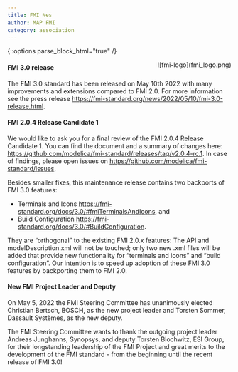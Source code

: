 ```yaml
---
title: FMI Nes
author: MAP FMI
category: association
---
```



{::options parse_block_html="true" /}

<div style="float: right">
![fmi-logo](fmi_logo.png)
</div>

#### FMI 3.0 release

The FMI 3.0 standard has been released on May 10th 2022 with many improvements and extensions compared to FMI 2.0.
For more information see the press release https://fmi-standard.org/news/2022/05/10/fmi-3.0-release.html.

#### FMI 2.0.4 Release Candidate 1

We would like to ask you for a final review of the FMI 2.0.4 Release Candidate 1.
You can find the document and a summary of changes here:  https://github.com/modelica/fmi-standard/releases/tag/v2.0.4-rc.1. 
In case of findings, please open issues on https://github.com/modelica/fmi-standard/issues.

Besides smaller fixes, this maintenance release contains two backports of FMI 3.0 features: 

* Terminals and Icons https://fmi-standard.org/docs/3.0/#fmiTerminalsAndIcons, and
* Build Configuration https://fmi-standard.org/docs/3.0/#BuildConfiguration.

They are “orthogonal” to the existing FMI 2.0.x features: The API and modelDescription.xml will not be touched; only two new .xml files will be added that provide new functionality for “terminals and icons” and “build configuration”. Our intention is to speed up adoption of these FMI 3.0 features by backporting them to FMI 2.0.

#### New FMI Project Leader and Deputy

On May 5, 2022 the FMI Steering Committee has unanimously elected Christian Bertsch, BOSCH, as the new project leader and Torsten Sommer, Dassault Systèmes, as the new deputy.

The FMI Steering Committee wants to thank the outgoing project leader Andreas Junghanns, Synopsys, and deputy Torsten Blochwitz, ESI Group, for their longstanding leadership of the FMI Project and great merits to the development of the FMI standard - from the beginning until the recent release of FMI 3.0!



